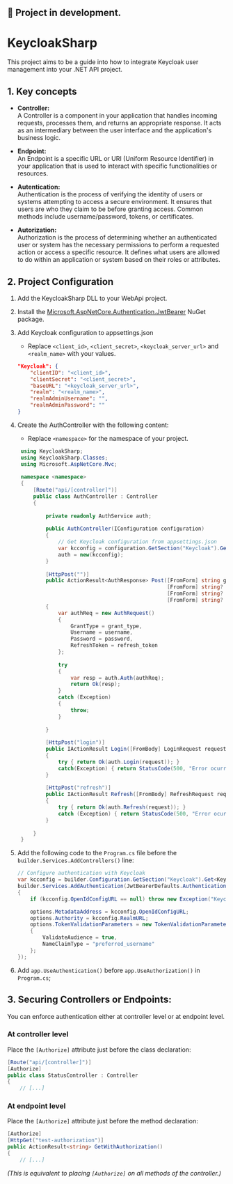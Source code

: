 **🚧 Project in development.**
---
# KeycloakSharp
This project aims to be a guide into how to integrate Keycloak user management into your .NET API project.

## 1. Key concepts
- **Controller:**  
A Controller is a component in your application that handles incoming requests, processes them, and returns an appropriate response. It acts as an intermediary between the user interface and the application's business logic.  

- **Endpoint:**  
An Endpoint is a specific URL or URI (Uniform Resource Identifier) in your application that is used to interact with specific functionalities or resources.

- **Autentication:**  
Authentication is the process of verifying the identity of users or systems attempting to access a secure environment. It ensures that users are who they claim to be before granting access. Common methods include username/password, tokens, or certificates.

- **Autorization:**  
Authorization is the process of determining whether an authenticated user or system has the necessary permissions to perform a requested action or access a specific resource. It defines what users are allowed to do within an application or system based on their roles or attributes.


## 2. Project Configuration

1. Add the KeycloakSharp DLL to your WebApi project.
1. Install the [Microsoft.AspNetCore.Authentication.JwtBearer](https://www.nuget.org/packages/Microsoft.AspNetCore.Authentication.JwtBearer/) NuGet package.

1. Add Keycloak configuration to appsettings.json
     - Replace `<client_id>`, `<client_secret>`, `<keycloak_server_url>` and `<realm_name>` with your values.
    ```json
    "Keycloak": {
        "clientID": "<client_id>",
        "clientSecret": "<client_secret>",
        "baseURL": "<keycloak_server_url>",
        "realm": "<realm_name>",
        "realmAdminUsername": "",
        "realmAdminPassword": ""
    }
    ```

1. Create the AuthController with the following content:
    - Replace `<namespace>` for the namespace of your project.
    ```csharp
     using KeycloakSharp;
     using KeycloakSharp.Classes;
     using Microsoft.AspNetCore.Mvc;
     
     namespace <namespace>
     {
         [Route("api/[controller]")]
         public class AuthController : Controller
         {
     
             private readonly AuthService auth;
     
             public AuthController(IConfiguration configuration)
             {
                 // Get Keycloak configuration from appsettings.json
                 var kcconfig = configuration.GetSection("Keycloak").Get<KeycloakConfig>();
                 auth = new(kcconfig);
             }
     
             [HttpPost("")]
             public ActionResult<AuthResponse> Post([FromForm] string grant_type,
                                                    [FromForm] string? username,
                                                    [FromForm] string? password,
                                                    [FromForm] string? refresh_token)
             {
                 var authReq = new AuthRequest()
                 {
                     GrantType = grant_type,
                     Username = username,
                     Password = password,
                     RefreshToken = refresh_token
                 };
     
                 try
                 {
                     var resp = auth.Auth(authReq);
                     return Ok(resp);
                 }
                 catch (Exception)
                 {
                     throw;
                 }
     
             }
     
             [HttpPost("login")]
             public IActionResult Login([FromBody] LoginRequest request)
             {
                 try { return Ok(auth.Login(request)); }
                 catch(Exception) { return StatusCode(500, "Error ocurred logging in"); }
             }
     
             [HttpPost("refresh")]
             public IActionResult Refresh([FromBody] RefreshRequest request)
             {
                 try { return Ok(auth.Refresh(request)); }
                 catch (Exception) { return StatusCode(500, "Error ocurred refreshing token"); }
             }
     
         }
     }
    ```

1. Add the following code to the `Program.cs` file before the `builder.Services.AddControllers()` line:
    ```csharp
    // Configure authentication with Keycloak
    var kcconfig = builder.Configuration.GetSection("Keycloak").Get<KeycloakConfig>();
    builder.Services.AddAuthentication(JwtBearerDefaults.AuthenticationScheme).AddJwtBearer(options =>
    {
        if (kcconfig.OpenIdConfigURL == null) throw new Exception("Keycloak configuration not found in appsettings.json");

        options.MetadataAddress = kcconfig.OpenIdConfigURL;
        options.Authority = kcconfig.RealmURL;
        options.TokenValidationParameters = new TokenValidationParameters()
        {
            ValidateAudience = true,
            NameClaimType = "preferred_username"
        };
    });
    ```

1. Add `app.UseAuthentication()` before `app.UseAuthorization()` in `Program.cs`;

## 3. Securing Controllers or Endpoints:

You can enforce authentication either at controller level or at endpoint level.

### At controller level
Place the `[Authorize]` attribute just before the class declaration:
```csharp
[Route("api/[controller]")]
[Authorize]
public class StatusController : Controller
{
    // [...]
```

### At endpoint level
Place the `[Authorize]` attribute just before the method declaration:
```csharp
[Authorize]
[HttpGet("test-authorization")]
public ActionResult<string> GetWithAuthorization()
{
    // [...]
```
_(This is equivalent to placing `[Authorize]` on all methods of the controller.)_
